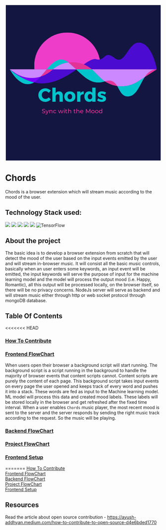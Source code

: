 <div align="center"> <img align="center" alt="Chords" src="Resources\Logos\Main-Logo.png" height='500' width='500'></div>

# Chords

Chords is a browser extension which will stream music according to the mood of the user.

## Technology Stack used:


<img src="https://img.shields.io/badge/html5%20-%23E34F26.svg?&style=for-the-badge&logo=html5&logoColor=white"/> <img src="https://img.shields.io/badge/css3%20-%231572B6.svg?&style=for-the-badge&logo=css3&logoColor=white"/>  <img src="https://img.shields.io/badge/javascript%20-%23323330.svg?&style=for-the-badge&logo=javascript&logoColor=%23F7DF1E"/>
<img src="https://img.shields.io/badge/node.js%20-%2343853D.svg?&style=for-the-badge&logo=node.js&logoColor=white"/> <img src ="https://img.shields.io/badge/MongoDB-%234ea94b.svg?&style=for-the-badge&logo=mongodb&logoColor=white"/> <img alt="TensorFlow" src="https://img.shields.io/badge/TensorFlow%20-%23FF6F00.svg?&style=for-the-badge&logo=TensorFlow&logoColor=white" />


## About the project

The basic idea is to develop a browser extension from scratch that will detect the mood of the user based on the input events emitted by the user and will stream in-browser music.
It will consist all the basic music controls, basically when an user enters some keywords, an input event will be emitted, the input keywords will serve the purpose of input for 
the machine learning model and the model will process the output mood (i.e. Happy, Romantic), all this output will be processed locally, on the browser itself, so there will be no
privacy concerns. NodeJs server will serve as backend and will stream music either through http or web socket protocol through mongoDB database.

## Table Of Contents

<<<<<<< HEAD
### [How To Contribute](https://ayush-addhyan.medium.com/how-to-contribute-to-open-source-d4e6bded1770 "How To Contribute")<br>
### [Frontend FlowChart](/Documentation/FrontEndFlowChart.md "Frontend FlowChart")<br>
When users open their browser a background script will start running. The background script is a script running in the background to handle the majority of browser events that content scripts cannot. Content scripts are purely the content of each page. This background script takes input events on every page the user opened and keeps track of every word and pushes it into a stack. These words are fed as input to the Machine learning model. ML model will process this data and created mood labels. These labels will be stored locally in the browser and get refreshed after the fixed time interval. When a user enables `Chords` music player, the most recent mood is sent to the server and the server responds by sending the right music track according to the request. So the music will be playing.

### [Backend FlowChart](/Documentation/BackendFlowChart.md "Backend FlowChart")<br>
### [Project FlowChart](/Documentation/ProjectFlowChart.md "Project FlowChart")<br>
### [Frontend Setup](/Documentation/FrontEndSetup.md "Frontend Setup")<br>
=======
[How To Contribute](https://ayush-addhyan.medium.com/how-to-contribute-to-open-source-d4e6bded1770 "How To Contribute")<br>
[Frontend FlowChart](/Documentation/FrontEndFlowChart.md "Frontend FlowChart")<br>
[Backend FlowChart](/Documentation/BackendFlowChart.md "Backend FlowChart")<br>
[Project FlowChart](/Documentation/ProjectFlowChart.md "Project FlowChart")<br>
[Frontend Setup](/Documentation/FrontEndSetup.md "Frontend Setup")<br>



## Resources

Read the article about open source contribution - https://ayush-addhyan.medium.com/how-to-contribute-to-open-source-d4e6bded1770
